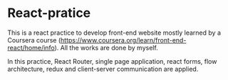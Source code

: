 # React-pratice

This is a react practice to develop front-end website mostly learned by a Coursera course (https://www.coursera.org/learn/front-end-react/home/info). All the works are done by myself.

In this practice, React Router, single page application, react forms, flow architecture, redux and client-server communication are applied. 
